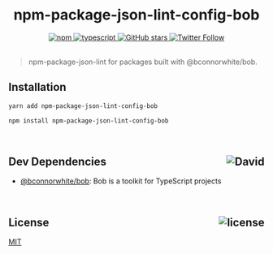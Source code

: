 <div align="center">
  <h1>npm-package-json-lint-config-bob</h1>
  <a href="https://npmjs.com/package/npm-package-json-lint-config-bob">
    <img alt="npm" src="https://img.shields.io/npm/v/npm-package-json-lint-config-bob.svg">
  </a>
  <a href="https://github.com/bconnorwhite/npm-package-json-lint-config-bob">
    <img alt="typescript" src="https://img.shields.io/github/languages/top/bconnorwhite/npm-package-json-lint-config-bob.svg">
  </a>
  <a href="https://github.com/bconnorwhite/npm-package-json-lint-config-bob">
    <img alt="GitHub stars" src="https://img.shields.io/github/stars/bconnorwhite/npm-package-json-lint-config-bob?label=Stars%20Appreciated%21&style=social">
  </a>
  <a href="https://twitter.com/bconnorwhite">
    <img alt="Twitter Follow" src="https://img.shields.io/twitter/follow/bconnorwhite.svg?label=%40bconnorwhite&style=social">
  </a>
</div>

<br />

> npm-package-json-lint for packages built with @bconnorwhite/bob.

## Installation

```bash
yarn add npm-package-json-lint-config-bob
```

```bash
npm install npm-package-json-lint-config-bob
```

<br />

<h2>Dev Dependencies<img align="right" alt="David" src="https://img.shields.io/david/dev/bconnorwhite/npm-package-json-lint-config-bob.svg"></h2>

- [@bconnorwhite/bob](https://www.npmjs.com/package/@bconnorwhite/bob): Bob is a toolkit for TypeScript projects

<br />

<h2>License <img align="right" alt="license" src="https://img.shields.io/npm/l/npm-package-json-lint-config-bob.svg"></h2>

[MIT](https://opensource.org/licenses/MIT)

